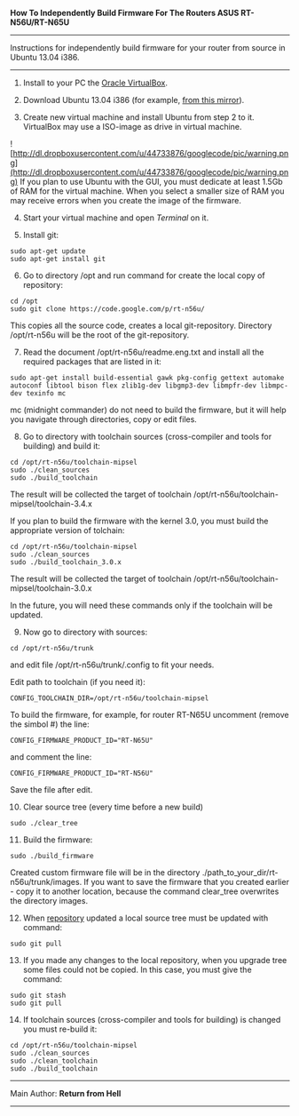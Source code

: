 

**How To Independently Build Firmware For The Routers ASUS RT-N56U/RT-N65U**

---



Instructions for independently build firmware for your router from source in Ubuntu 13.04 i386.

---


1. Install to your PC the <a href='https://www.virtualbox.org/wiki/Downloads/'>Oracle VirtualBox</a>.

2. Download Ubuntu 13.04 i386 (for example,  <a href='http://old-releases.ubuntu.com/releases/13.04/ubuntu-13.04-desktop-i386.iso'>from this mirror</a>).

3. Create new virtual machine and install Ubuntu from step 2 to it. VirtualBox may use a ISO-image as drive in virtual machine.

![http://dl.dropboxusercontent.com/u/44733876/googlecode/pic/warning.png](http://dl.dropboxusercontent.com/u/44733876/googlecode/pic/warning.png)  If you plan to use Ubuntu with the GUI, you must dedicate at least 1.5Gb of RAM for the virtual machine. When you select a smaller size of RAM you may receive errors when you create the image of the firmware.

4. Start your virtual machine and open _Terminal_ on it.

5. Install git:
```
sudo apt-get update 
sudo apt-get install git
```

6. Go to directory /opt and run command for create the local copy of repository:
```
cd /opt
sudo git clone https://code.google.com/p/rt-n56u/
```
This copies all the source code, creates a local git-repository. Directory /opt/rt-n56u will be the root of the git-repository.

7. Read the document /opt/rt-n56u/readme.eng.txt and install all the required packages that are listed in it:
```
sudo apt-get install build-essential gawk pkg-config gettext automake autoconf libtool bison flex zlib1g-dev libgmp3-dev libmpfr-dev libmpc-dev texinfo mc
```
mc (midnight commander) do not need to build the firmware, but it will help you navigate through directories, copy or edit files.

8. Go to directory with toolchain sources (cross-compiler and tools for building) and build it:
```
cd /opt/rt-n56u/toolchain-mipsel
sudo ./clean_sources
sudo ./build_toolchain
```
The result will be collected the target of toolchain /opt/rt-n56u/toolchain-mipsel/toolchain-3.4.x

If you plan to build the firmware with the kernel 3.0, you must build the appropriate version of tolchain:
```
cd /opt/rt-n56u/toolchain-mipsel
sudo ./clean_sources
sudo ./build_toolchain_3.0.x
```
The result will be collected the target of toolchain /opt/rt-n56u/toolchain-mipsel/toolchain-3.0.x

In the future, you will need these commands only if the toolchain will be updated.

9. Now go to directory with sources:
```
cd /opt/rt-n56u/trunk
```
and edit file /opt/rt-n56u/trunk/.config to fit your needs.

Edit path to toolchain (if you need it):
```
CONFIG_TOOLCHAIN_DIR=/opt/rt-n56u/toolchain-mipsel 
```

To build the firmware, for example, for router RT-N65U uncomment (remove the simbol #) the line:
```
CONFIG_FIRMWARE_PRODUCT_ID="RT-N65U"
```
and comment the line:
```
CONFIG_FIRMWARE_PRODUCT_ID="RT-N56U"
```

Save the file after edit.

10. Clear source tree (every time before a new build)
```
sudo ./clear_tree
```

11. Build the firmware:
```
sudo ./build_firmware
```
Created custom firmware file will be in the directory ./path\_to\_your\_dir/rt-n56u/trunk/images. If you want to save the firmware that you created earlier - copy it to another location, because the command clear\_tree overwrites the directory images.

12. When <a href='http://code.google.com/p/rt-n56u/source/list'>repository</a> updated a local source tree must be updated with command:
```
sudo git pull
```

13. If you made ​​any changes to the local repository, when you upgrade tree some files could not be copied. In this case, you must give the command:
```
sudo git stash
sudo git pull
```

14. If toolchain sources (cross-compiler and tools for building) is changed you must re-build it:
```
cd /opt/rt-n56u/toolchain-mipsel
sudo ./clean_sources  
sudo ./clean_toolchain  
sudo ./build_toolchain 
```



---

Main Author: **Return from Hell**

---


